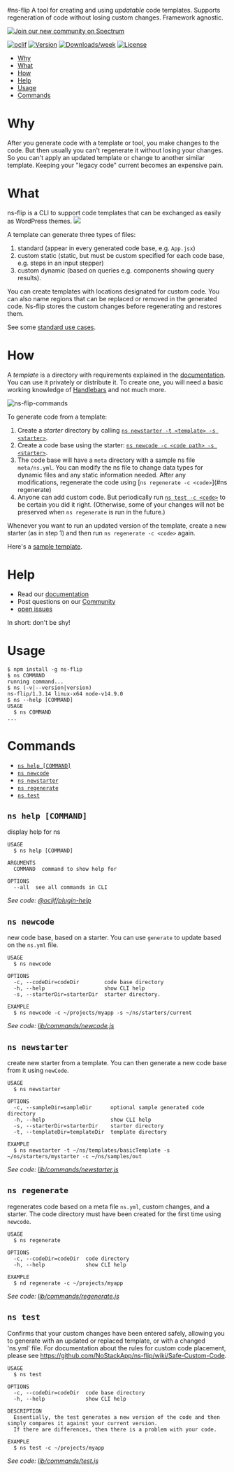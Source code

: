 #ns-flip
A tool for creating and using *updatable* code templates.  Supports regeneration of code without losing custom changes. Framework agnostic.

<a href="https://spectrum.chat/ns-flip">
    <img alt="Join our new community on Spectrum" src="https://withspectrum.github.io/badge/badge.svg">
  </a>
  
  
[![oclif](https://img.shields.io/badge/cli-oclif-brightgreen.svg)](https://oclif.io)
[![Version](https://img.shields.io/npm/v/ns-flip.svg)](https://npmjs.org/package/ns-flip)
[![Downloads/week](https://img.shields.io/npm/dw/ns-flip.svg)](https://npmjs.org/package/ns-flip)
[![License](https://img.shields.io/npm/l/ns-flip.svg)](https://github.com/NoStackApp/ns-flip/blob/master/package.json)



<!-- toc -->
* [Why](#why)
* [What](#what)
* [How](#how)
* [Help](#help)
* [Usage](#usage)
* [Commands](#commands)
<!-- tocstop -->

# Why
After you generate code with a template or tool, you make changes to the code.  But then usually you can't regenerate it without losing your changes.  So you can't apply an updated template or change to another similar template. Keeping your "legacy code" current becomes an expensive pain.  

# What
ns-flip is a CLI to support code templates that can be exchanged as easily as WordPress themes.
![](images/distributed-maintenance.png)

A template can generate three types of files:

1. standard (appear in every generated code base, e.g. `App.jsx`)
2. custom static (static, but must be custom specified for each code base, e.g. steps in an input stepper)
3. custom dynamic (based on queries e.g. components showing query results).

You can create templates with locations designated for custom code.  You can also name regions that can be replaced or removed in the generated code.  Ns-flip stores the custom changes before regenerating and restores them.

See some [standard use cases](https://github.com/NoStackApp/ns-flip/wiki/Uses).

# How
A _template_ is a directory with requirements explained in the [documentation](https://github.com/NoStackApp/ns-flip/wiki).  You can use it privately or distribute it.  To create one, you will need a basic working knowledge of [Handlebars](https://handlebarsjs.com/guide/) and not much more.

![ns-flip-commands](images/ns-flip-commands.png)

To generate code from a template:
1. Create a _starter_ directory by calling [`ns newstarter -t <template> -s <starter>`](#ns-newstarter).  
2. Create a code base using the starter: [`ns newcode -c <code path> -s <starter>`](#ns-newcode).
3. The code base will have a `meta` directory with a sample ns file `meta/ns.yml`.  You can modify the ns file to change data types for dynamic files and any static information needed.  After any modifications, regenerate the code using [`ns regenerate -c <code>`](#ns regenerate)
4. Anyone can add custom code.  But periodically run  [`ns test -c <code>`](#ns-test) to be certain you did it right.  (Otherwise, some of your changes will not be preserved when `ns regenerate` is run in the future.)

Whenever you want to run an updated version of the template, create a new starter (as in step 1) and then run `ns regenerate -c <code>` again.

Here's a [sample template](https://github.com/YizYah/basicNsFrontTemplate).

# Help
* Read our [documentation](https://github.com/NoStackApp/ns-flip/wiki)
* Post questions on our [Community](https://spectrum.chat/ns-flip)
*  [open issues](https://github.com/NoStackApp/ns-flip/issues/new)

In short: don't be shy!

# Usage
<!-- usage -->
```sh-session
$ npm install -g ns-flip
$ ns COMMAND
running command...
$ ns (-v|--version|version)
ns-flip/1.3.14 linux-x64 node-v14.9.0
$ ns --help [COMMAND]
USAGE
  $ ns COMMAND
...
```
<!-- usagestop -->

# Commands
<!-- commands -->
* [`ns help [COMMAND]`](#ns-help-command)
* [`ns newcode`](#ns-newcode)
* [`ns newstarter`](#ns-newstarter)
* [`ns regenerate`](#ns-regenerate)
* [`ns test`](#ns-test)

## `ns help [COMMAND]`

display help for ns

```
USAGE
  $ ns help [COMMAND]

ARGUMENTS
  COMMAND  command to show help for

OPTIONS
  --all  see all commands in CLI
```

_See code: [@oclif/plugin-help](https://github.com/oclif/plugin-help/blob/v3.2.0/src/commands/help.ts)_

## `ns newcode`

new code base, based on a starter. You can use `generate` to update based on the `ns.yml` file.

```
USAGE
  $ ns newcode

OPTIONS
  -c, --codeDir=codeDir        code base directory
  -h, --help                   show CLI help
  -s, --starterDir=starterDir  starter directory.

EXAMPLE
  $ ns newcode -c ~/projects/myapp -s ~/ns/starters/current
```

_See code: [lib/commands/newcode.js](https://github.com/NoStackApp/ns-flip/blob/v1.3.14/lib/commands/newcode.js)_

## `ns newstarter`

create new starter from a template.  You can then generate a new code base from it using `newCode`.

```
USAGE
  $ ns newstarter

OPTIONS
  -c, --sampleDir=sampleDir      optional sample generated code directory
  -h, --help                     show CLI help
  -s, --starterDir=starterDir    starter directory
  -t, --templateDir=templateDir  template directory

EXAMPLE
  $ ns newstarter -t ~/ns/templates/basicTemplate -s ~/ns/starters/mystarter -c ~/ns/samples/out
```

_See code: [lib/commands/newstarter.js](https://github.com/NoStackApp/ns-flip/blob/v1.3.14/lib/commands/newstarter.js)_

## `ns regenerate`

regenerates code based on a meta file `ns.yml`, custom changes, and a starter. The code directory must have been created for the first time using `newcode`.

```
USAGE
  $ ns regenerate

OPTIONS
  -c, --codeDir=codeDir  code directory
  -h, --help             show CLI help

EXAMPLE
  $ nd regenerate -c ~/projects/myapp
```

_See code: [lib/commands/regenerate.js](https://github.com/NoStackApp/ns-flip/blob/v1.3.14/lib/commands/regenerate.js)_

## `ns test`

Confirms that your custom changes have been entered safely, allowing you to generate with an updated or replaced template, or with a changed 'ns.yml' file. For documentation about the rules for custom code placement, please see https://github.com/NoStackApp/ns-flip/wiki/Safe-Custom-Code.

```
USAGE
  $ ns test

OPTIONS
  -c, --codeDir=codeDir  code base directory
  -h, --help             show CLI help

DESCRIPTION
  Essentially, the test generates a new version of the code and then simply compares it against your current version.  
  If there are differences, then there is a problem with your code.

EXAMPLE
  $ ns test -c ~/projects/myapp
```

_See code: [lib/commands/test.js](https://github.com/NoStackApp/ns-flip/blob/v1.3.14/lib/commands/test.js)_
<!-- commandsstop -->
